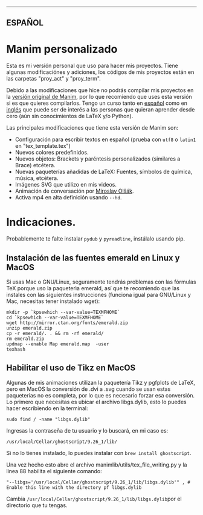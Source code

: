<hr/>

<h2 font-size=40px> ESPAÑOL </h2>

# Manim personalizado

Esta es mi versión personal que uso para hacer mis proyectos. Tiene algunas modificaciónes y adiciones, los códigos de mis proyectos están en las carpetas "proy_act" y "proy_term".

Debido a las modificaciones que hice no podrás compilar mis proyectos en la [versión original de Manim](https://github.com/3b1b/manim), por lo que recomiendo que uses esta versión si es que quieres compilarlos. Tengo un curso tanto en [español](https://github.com/Elteoremadebeethoven/AnimacionesConManim/) como en [inglés](https://github.com/Elteoremadebeethoven/AnimationsWithManim) que puede ser de interés a las personas que quieran aprender desde cero (aún sin conocimientos de LaTeX y/o Python).

Las principales modificaciones que tiene esta versión de Manim son:
* Configuración para escribir textos en español (prueba con `utf8` o `latin1` en "tex_template.tex")
* Nuevos colores predefinidos.
* Nuevos objetos: Brackets y paréntesis personalizados (similares a Brace) etcétera.
* Nuevas paqueterías añadidas de LaTeX: Fuentes, símbolos de química, música, etcétera.
* Imágenes SVG que utilizo en mis videos.
* Animación de conversación por [Miroslav Olšák](https://github.com/mkoconnor).
* Activa mp4 en alta definición usando ```--hd```.

# Indicaciones.
Probablemente te falte instalar ```pydub``` y ```pyreadline```, instálalo usando pip.

## Instalación de las fuentes emerald en Linux y MacOS

Si usas Mac o GNU/Linux, seguramente tendrás problemas con las fórmulas TeX porque uso la paqueterìa emerald, así que te recomiendo que las instales con las siguientes instrucciones (funciona igual para GNU/Linux y Mac, necesitas tener instalado wget):
```
mkdir -p `kpsewhich --var-value=TEXMFHOME`
cd `kpsewhich --var-value=TEXMFHOME`
wget http://mirror.ctan.org/fonts/emerald.zip
unzip emerald.zip
cp -r emerald/. . && rm -rf emerald/
rm emerald.zip
updmap --enable Map emerald.map  -user
texhash
```
## Habilitar el uso de Tikz en MacOS

Algunas de mis animaciones utilizan la paquetería Tikz y pgfplots de LaTeX, pero en MacOS la conversión de .dvi a .svg cuando se usan estas paqueterías no es completa, por lo que es necesario forzar esa conversión. 
Lo primero que necesitas es ubicar el archivo libgs.dylib, esto lo puedes hacer escribiendo en la terminal:
```
sudo find / -name "libgs.dylib"
```
Ingresas la contraseña de tu usuario y lo buscará, en mi caso es:
```
/usr/local/Cellar/ghostscript/9.26_1/lib/
```
Si no lo tienes instalado, lo puedes instalar con ```brew install ghostscript```.

Una vez hecho esto abre el archivo manimlib/utils/tex_file_writing.py y la linea 88 habilita el siguiente comando:
```python3
"--libgs='/usr/local/Cellar/ghostscript/9.26_1/lib/libgs.dylib'" , # Enable this line with the directory pf libgs.dylib
```
Cambia ```/usr/local/Cellar/ghostscript/9.26_1/lib/libgs.dylib```por el directorio que tu tengas. 
